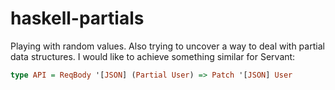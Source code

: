 # haskell-partials

Playing with random values. Also trying to uncover a way to deal with partial data structures. I would like to achieve something similar for Servant:

```Haskell
type API = ReqBody '[JSON] (Partial User) => Patch '[JSON] User
```
